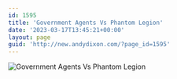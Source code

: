 ```yaml
---
id: 1595
title: 'Government Agents Vs Phantom Legion'
date: '2023-03-17T13:45:21+00:00'
layout: page
guid: 'http://new.andydixon.com/?page_id=1595'
---
```


![Government Agents Vs Phantom Legion](https://i0.wp.com/assets.g8x2.ldn.idrivee2-23.com/posters/Government%20Agents%20Vs%20Phantom%20Legion%2001.jpg?w=1200&ssl=1 "Government Agents Vs Phantom Legion")